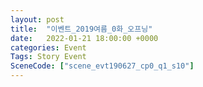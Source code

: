 ```yaml
---
layout: post
title:  "이벤트_2019여름_0화_오프닝"
date:   2022-01-21 18:00:00 +0000
categories: Event
Tags: Story Event
SceneCode: ["scene_evt190627_cp0_q1_s10"]
---
```

